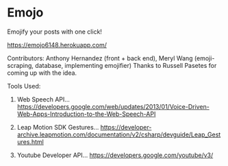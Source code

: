 # Emojo


Emojify your posts with one click!


https://emojo6148.herokuapp.com/ 


Contributors: Anthony Hernandez (front + back end), Meryl Wang (emoji-scraping, database, implementing emojifier)
Thanks to Russell Pasetes for coming up with the idea. 


Tools Used: 

1. Web Speech API...
https://developers.google.com/web/updates/2013/01/Voice-Driven-Web-Apps-Introduction-to-the-Web-Speech-API

2. Leap Motion SDK Gestures...
https://developer-archive.leapmotion.com/documentation/v2/csharp/devguide/Leap_Gestures.html

3. Youtube Developer API...
https://developers.google.com/youtube/v3/
